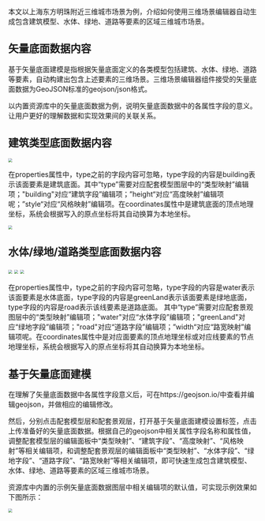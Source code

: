 本文以上海东方明珠附近三维城市场景为例，介绍如何使用三维场景编辑器自动生成包含建筑模型、水体、绿地、道路等要素的区域三维城市场景。

## 矢量底面数据内容

基于矢量底面建模是指根据矢量底面定义的各类模型包括建筑、水体、绿地、道路等要素，自动构建出包含上述要素的三维场景。三维场景编辑器组件接受的矢量底面数据为GeoJSON标准的geojson/json格式。

以内置资源库中的矢量底面数据为例，说明矢量底面数据中的各属性字段的意义。让用户更好的理解数据和实现效果间的关联关系。

## 建筑类型底面数据内容

<img src="https://qcloudimg.tencent-cloud.cn/raw/c70294c8c9119f0dfb9eaf9af7efab53.png"  style="zoom:50%;">

在properties属性中，type之前的字段内容可忽略，type字段的内容是building表示该面要素是建筑底面。其中“type”需要对应配套模型图层中的“类型映射”编辑项；"building"对应“建筑字段”编辑项；”height“对应“高度映射”编辑项呢；”style“对应“风格映射”编辑项。在coordinates属性中是建筑底面的顶点地理坐标，系统会根据写入的原点坐标将其自动换算为本地坐标。

<img src="https://qcloudimg.tencent-cloud.cn/raw/876160510ca8eaaf48e37f5b1a873947.png"  style="zoom:50%;">

## 水体/绿地/道路类型底面数据内容

<img src="https://qcloudimg.tencent-cloud.cn/raw/e0b2b5643032b17aec7880d0a2c6ec9b.png"  style="zoom:50%;">

<img src="https://qcloudimg.tencent-cloud.cn/raw/96be078d9ec073e1bdffdda0d5984dee.png"  style="zoom:50%;">

<img src="https://qcloudimg.tencent-cloud.cn/raw/78fc05cf6539dc294a7630b275916f03.png"  style="zoom:50%;">

在properties属性中，type之前的字段内容可忽略，type字段的内容是water表示该面要素是水体底面，type字段的内容是greenLand表示该面要素是绿地底面，type字段的内容是road表示该线要素是道路底面。
其中“type”需要对应配套景观图层中的“类型映射”编辑项；"water"对应“水体字段”编辑项；"greenLand"对应“绿地字段”编辑项；"road"对应“道路字段”编辑项；”width“对应“路宽映射”编辑项呢。在coordinates属性中是对应面要素的顶点地理坐标或对应线要素的节点地理坐标，系统会根据写入的原点坐标将其自动换算为本地坐标。

## 基于矢量底面建模
在理解了矢量底面数据中各属性字段意义后，可在https://geojson.io/中查看并编辑geojson，并做相应的编辑修改。

然后，分别点击配套模型层和配套景观层，打开基于矢量底面建模设置标签，点击上传准备好的矢量底面数据。根据自己的geojson中相关属性字段名称和属性值，调整配套模型层的编辑面板中“类型映射”、“建筑字段”、“高度映射”、“风格映射”等相关编辑项，和调整配套景观层的编辑面板中“类型映射”、“水体字段”、“绿地字段”、“道路字段”、“路宽映射”等相关编辑项，即可快速生成包含建筑模型、水体、绿地、道路等要素的区域三维城市场景。

资源库中内置的示例矢量底面数据图层中相关编辑项的默认值，可实现示例效果如下图所示：

<img src="https://qcloudimg.tencent-cloud.cn/raw/8ddbafd4c795116d9aeb8ae49605afb6.png"  style="zoom:50%;">